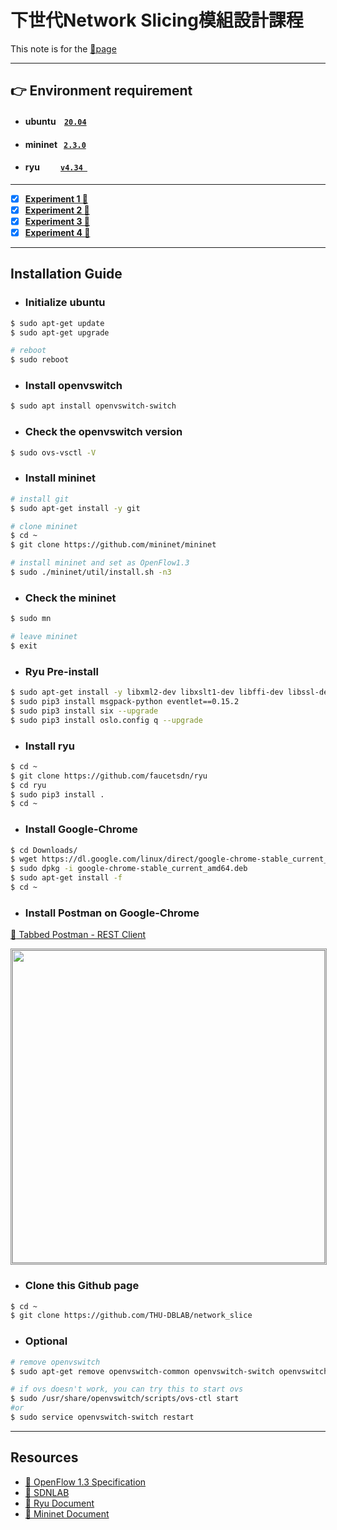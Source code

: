 <p align="center">

# 下世代Network Slicing模組設計課程

This note is for the [:link:page](http://140.117.164.12/mbat_cctu/%E8%AA%B2%E5%A0%82%E6%95%99%E6%9D%90%E6%8A%95%E5%BD%B1%E7%89%87/)
***

</p>

## :point_right: Environment requirement
* ####  ubuntu &nbsp;&nbsp; [`20.04`](http://ftp.ubuntu-tw.org/ubuntu-releases/20.04.2.0/)
* ####  mininet &nbsp; [`2.3.0`](https://github.com/mininet/mininet)
* ####  ryu &nbsp;&nbsp;&nbsp;&nbsp;&nbsp;&nbsp;&nbsp;&nbsp; [`v4.34 `](https://github.com/faucetsdn/ryu)

---

- [x] **[Experiment 1 :link:](./experiment_1/README.md)**
- [x] **[Experiment 2 :link:](./experiment_2/README.md)**
- [x] **[Experiment 3 :link:](./experiment_3/README.md)**
- [x] **[Experiment 4 :link:](./experiment_4/README.md)**

---

## Installation Guide
- ### Initialize ubuntu 

```bash
$ sudo apt-get update
$ sudo apt-get upgrade

# reboot
$ sudo reboot
```

- ### Install openvswitch

```bash
$ sudo apt install openvswitch-switch
```

- ### Check the openvswitch version

```bash
$ sudo ovs-vsctl -V
```

- ### Install mininet

```bash
# install git
$ sudo apt-get install -y git

# clone mininet
$ cd ~
$ git clone https://github.com/mininet/mininet

# install mininet and set as OpenFlow1.3
$ sudo ./mininet/util/install.sh -n3
```

- ### Check the mininet

```bash
$ sudo mn 

# leave mininet
$ exit
```

- ### Ryu Pre-install

```bash
$ sudo apt-get install -y libxml2-dev libxslt1-dev libffi-dev libssl-dev zlib1g-dev python3-pip python3-eventlet python3-routes python3-webob python3-paramiko gcc python3-dev 
$ sudo pip3 install msgpack-python eventlet==0.15.2
$ sudo pip3 install six --upgrade
$ sudo pip3 install oslo.config q --upgrade
```

- ### Install ryu

```bash
$ cd ~
$ git clone https://github.com/faucetsdn/ryu
$ cd ryu
$ sudo pip3 install .
$ cd ~
```

- ### Install Google-Chrome

```bash
$ cd Downloads/
$ wget https://dl.google.com/linux/direct/google-chrome-stable_current_amd64.deb
$ sudo dpkg -i google-chrome-stable_current_amd64.deb
$ sudo apt-get install -f
$ cd ~
```

- ### Install Postman on Google-Chrome

[:link: Tabbed Postman - REST Client ](https://chrome.google.com/webstore/detail/tabbed-postman-rest-clien/coohjcphdfgbiolnekdpbcijmhambjff?hl=zh-TW)

<p align="center">
    <img style="border-style:1px;border-style:double;border-color:#8C8C8C" src="https://github.com/xxionhong/network_slice/blob/main/img/2021-01-13%20postman.png?raw=true" width="500"/>
</p>

- ### Clone this Github page

```bash
$ cd ~
$ git clone https://github.com/THU-DBLAB/network_slice
```

- ### Optional

```bash
# remove openvswitch
$ sudo apt-get remove openvswitch-common openvswitch-switch openvswitch-pki openvswitch-testcontroller -y

# if ovs doesn't work, you can try this to start ovs
$ sudo /usr/share/openvswitch/scripts/ovs-ctl start
#or
$ sudo service openvswitch-switch restart
```

---

## Resources

- [:link: OpenFlow 1.3 Specification](https://opennetworking.org/wp-content/uploads/2014/10/openflow-spec-v1.3.0.pdf)
- [:link: SDNLAB](https://www.sdnlab.com/)
- [:link: Ryu Document](https://ryu.readthedocs.io/en/latest/index.html)
- [:link: Mininet Document](https://github.com/mininet/mininet/wiki/Documentation)
